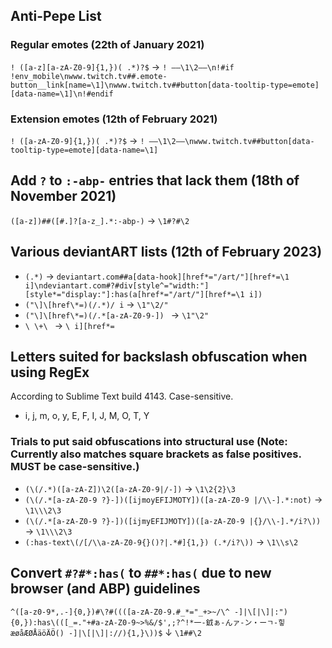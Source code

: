 ## Anti-Pepe List
### Regular emotes (22th of January 2021)
`! ([a-z][a-zA-Z0-9]{1,})( .*)?$` → `! ——\1\2——\n!#if !env_mobile\nwww.twitch.tv##.emote-button__link[name=\1]\nwww.twitch.tv##button[data-tooltip-type=emote][data-name=\1]\n!#endif`
### Extension emotes (12th of February 2021)
`! ([a-zA-Z0-9]{1,})( .*)?$` → `! ——\1\2——\nwww.twitch.tv##button[data-tooltip-type=emote][data-name=\1]`

## Add `?` to `:-abp-` entries that lack them (18th of November 2021)
`([a-z])##([#.]?[a-z_].*:-abp-)` → `\1#?#\2`

## Various deviantART lists (12th of February 2023)
* `(.*)` → 
`deviantart.com##a[data-hook][href*="/art/"][href*=\1 i]\ndeviantart.com#?#div[style^="width:"][style*="display:"]:has(a[href*="/art/"][href*=\1 i])`
* `("\]\[href\*=)(/.*)/ i` → `\1"\2/"`
* `("\]\[href\*=)(/.*[a-zA-Z0-9-]) ` → `\1"\2" `
* `\ \+\ ` → `\ i][href*=`

## Letters suited for backslash obfuscation when using RegEx
According to Sublime Text build 4143. Case-sensitive.
* i, j, m, o, y, E, F, I, J, M, O, T, Y

### Trials to put said obfuscations into structural use (Note: Currently also matches square brackets as false positives. MUST be case-sensitive.)
* `(\(/.*)([a-zA-Z])\2([a-zA-Z0-9|/-])` → `\1\2{2}\3`
* `(\(/.*[a-zA-Z0-9 ?}-])([ijmoyEFIJMOTY])([a-zA-Z0-9 |/\\-].*:not)` → `\1\\\2\3`
* `(\(/.*[a-zA-Z0-9 ?}-])([ijmyEFIJMOTY])([a-zA-Z0-9 |{}/\\-].*/i?\))` → `\1\\\2\3`
* `(:has-text\(/[/\\a-zA-Z0-9{}()?|.*#]{1,}) (.*/i?\))` → `\1\\s\2`

## Convert `#?#*:has(` to `##*:has(` due to new browser (and ABP) guidelines
`^([a-z0-9*,.-]{0,})#\?#((([a-zA-Z0-9.#_*="_+>~/\^ -]|\[|\]|:"){0,}):has\(([_=."+#a-zA-Z0-9~>%&/$',;?^!*一-龯ぁ-んァ-ン・ーㄱ-힣æøåÆØÅäöÄÖ() -]|\[|\]|://){1,}\))$`
↓
`\1##\2`
